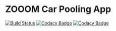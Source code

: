 # ZOOOM Car Pooling App
[![Build Status](https://semaphoreci.com/api/v1/projects/8e061085-0cc3-4231-aa8b-7f5b2c60bdaa/2290277/badge.svg)](https://semaphoreci.com/niktay-24/cs2102-assignment) [![Codacy Badge](https://api.codacy.com/project/badge/Coverage/dfaa5ebb355a4d0e8239caed877cc255)](https://www.codacy.com?utm_source=github.com&utm_medium=referral&utm_content=niktay/CS2102-assignment&utm_campaign=Badge_Coverage) [![Codacy Badge](https://api.codacy.com/project/badge/Grade/dfaa5ebb355a4d0e8239caed877cc255)](https://www.codacy.com?utm_source=github.com&amp;utm_medium=referral&amp;utm_content=niktay/CS2102-assignment&amp;utm_campaign=Badge_Grade)

